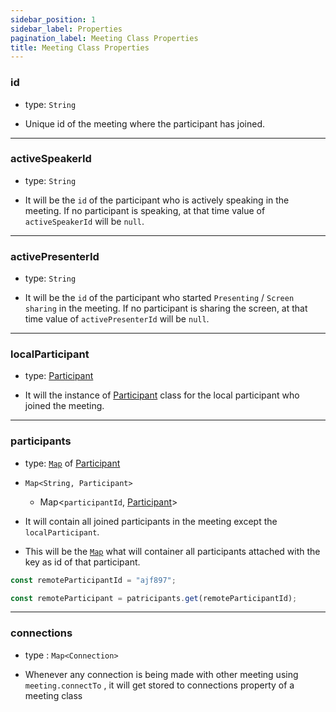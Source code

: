 ```yaml
---
sidebar_position: 1
sidebar_label: Properties
pagination_label: Meeting Class Properties
title: Meeting Class Properties
---
```


<div class="sdk-api-ref-only-h4">

### id

- type: `String`

- Unique id of the meeting where the participant has joined.

---

### activeSpeakerId

- type: `String`

- It will be the `id` of the participant who is actively speaking in the meeting. If no participant is speaking, at that time value of `activeSpeakerId` will be `null`.

---

### activePresenterId

- type: `String`

- It will be the `id` of the participant who started `Presenting` / `Screen sharing` in the meeting. If no participant is sharing the screen, at that time value of `activePresenterId` will be `null`.

---

### localParticipant

- type: [Participant](./)

- It will the instance of [Participant](./) class for the local participant who joined the meeting.

---

### participants

- type: [`Map`](https://developer.mozilla.org/en-US/docs/Web/JavaScript/Reference/Global_Objects/Map) of [Participant](./)

- `Map<String, Participant>`

  - Map<`participantId`, [Participant](./)>

- It will contain all joined participants in the meeting except the `localParticipant`.

- This will be the [`Map`](https://developer.mozilla.org/en-US/docs/Web/JavaScript/Reference/Global_Objects/Map) what will container all participants attached with the key as id of that participant.

```javascript
const remoteParticipantId = "ajf897";

const remoteParticipant = patricipants.get(remoteParticipantId);
```

---

### connections

- type : `Map<Connection>`

- Whenever any connection is being made with other meeting using `meeting.connectTo` , it will get stored to connections property of a meeting class

</div>
